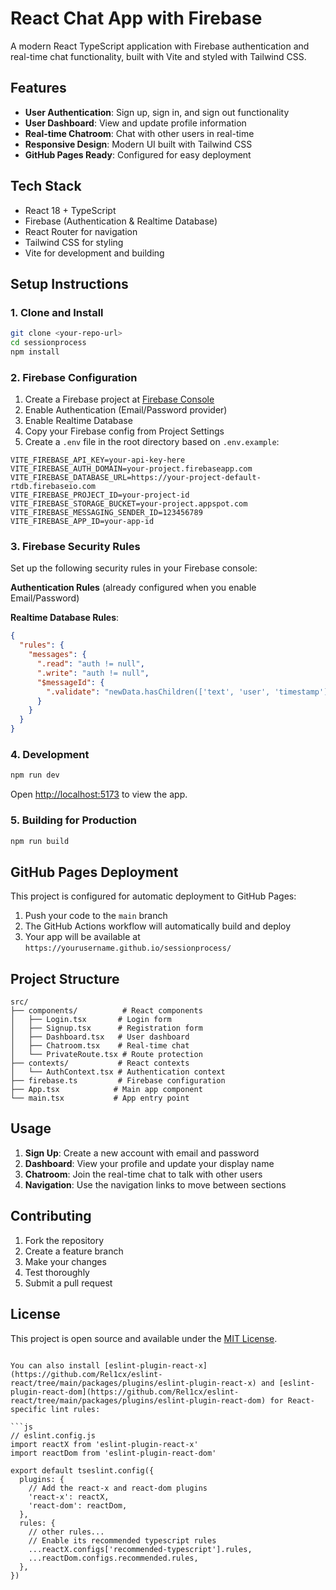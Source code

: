# React Chat App with Firebase

A modern React TypeScript application with Firebase authentication and real-time chat functionality, built with Vite and styled with Tailwind CSS.

## Features

- **User Authentication**: Sign up, sign in, and sign out functionality
- **User Dashboard**: View and update profile information
- **Real-time Chatroom**: Chat with other users in real-time
- **Responsive Design**: Modern UI built with Tailwind CSS
- **GitHub Pages Ready**: Configured for easy deployment

## Tech Stack

- React 18 + TypeScript
- Firebase (Authentication & Realtime Database)
- React Router for navigation
- Tailwind CSS for styling
- Vite for development and building

## Setup Instructions

### 1. Clone and Install

```bash
git clone <your-repo-url>
cd sessionprocess
npm install
```

### 2. Firebase Configuration

1. Create a Firebase project at [Firebase Console](https://console.firebase.google.com/)
2. Enable Authentication (Email/Password provider)
3. Enable Realtime Database
4. Copy your Firebase config from Project Settings
5. Create a `.env` file in the root directory based on `.env.example`:

```env
VITE_FIREBASE_API_KEY=your-api-key-here
VITE_FIREBASE_AUTH_DOMAIN=your-project.firebaseapp.com
VITE_FIREBASE_DATABASE_URL=https://your-project-default-rtdb.firebaseio.com
VITE_FIREBASE_PROJECT_ID=your-project-id
VITE_FIREBASE_STORAGE_BUCKET=your-project.appspot.com
VITE_FIREBASE_MESSAGING_SENDER_ID=123456789
VITE_FIREBASE_APP_ID=your-app-id
```

### 3. Firebase Security Rules

Set up the following security rules in your Firebase console:

**Authentication Rules** (already configured when you enable Email/Password)

**Realtime Database Rules**:
```json
{
  "rules": {
    "messages": {
      ".read": "auth != null",
      ".write": "auth != null",
      "$messageId": {
        ".validate": "newData.hasChildren(['text', 'user', 'timestamp'])"
      }
    }
  }
}
```

### 4. Development

```bash
npm run dev
```

Open [http://localhost:5173](http://localhost:5173) to view the app.

### 5. Building for Production

```bash
npm run build
```

## GitHub Pages Deployment

This project is configured for automatic deployment to GitHub Pages:

1. Push your code to the `main` branch
2. The GitHub Actions workflow will automatically build and deploy
3. Your app will be available at `https://yourusername.github.io/sessionprocess/`

## Project Structure

```
src/
├── components/          # React components
│   ├── Login.tsx       # Login form
│   ├── Signup.tsx      # Registration form
│   ├── Dashboard.tsx   # User dashboard
│   ├── Chatroom.tsx    # Real-time chat
│   └── PrivateRoute.tsx # Route protection
├── contexts/           # React contexts
│   └── AuthContext.tsx # Authentication context
├── firebase.ts         # Firebase configuration
├── App.tsx            # Main app component
└── main.tsx           # App entry point
```

## Usage

1. **Sign Up**: Create a new account with email and password
2. **Dashboard**: View your profile and update your display name
3. **Chatroom**: Join the real-time chat to talk with other users
4. **Navigation**: Use the navigation links to move between sections

## Contributing

1. Fork the repository
2. Create a feature branch
3. Make your changes
4. Test thoroughly
5. Submit a pull request

## License

This project is open source and available under the [MIT License](LICENSE).
```

You can also install [eslint-plugin-react-x](https://github.com/Rel1cx/eslint-react/tree/main/packages/plugins/eslint-plugin-react-x) and [eslint-plugin-react-dom](https://github.com/Rel1cx/eslint-react/tree/main/packages/plugins/eslint-plugin-react-dom) for React-specific lint rules:

```js
// eslint.config.js
import reactX from 'eslint-plugin-react-x'
import reactDom from 'eslint-plugin-react-dom'

export default tseslint.config({
  plugins: {
    // Add the react-x and react-dom plugins
    'react-x': reactX,
    'react-dom': reactDom,
  },
  rules: {
    // other rules...
    // Enable its recommended typescript rules
    ...reactX.configs['recommended-typescript'].rules,
    ...reactDom.configs.recommended.rules,
  },
})
```
